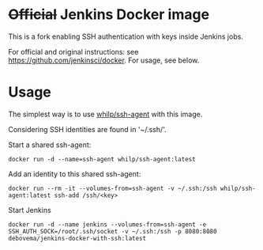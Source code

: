 # ~~Official~~ Jenkins Docker image

This is a fork enabling SSH authentication with keys inside Jenkins jobs.

For official and original instructions: see https://github.com/jenkinsci/docker.
For usage, see below.

# Usage

The simplest way is to use [whilp/ssh-agent](https://github.com/whilp/ssh-agent) with this image.

Considering SSH identities are found in '~/.ssh/'.

Start a shared ssh-agent:
```console
docker run -d --name=ssh-agent whilp/ssh-agent:latest
```

Add an identity to this shared ssh-agent:
```console
docker run --rm -it --volumes-from=ssh-agent -v ~/.ssh:/ssh whilp/ssh-agent:latest ssh-add /ssh/<key>
```

Start Jenkins
```console
docker run -d --name jenkins --volumes-from=ssh-agent -e SSH_AUTH_SOCK=/root/.ssh/socket -v ~/.ssh:/ssh -p 8080:8080 debovema/jenkins-docker-with-ssh:latest
```
